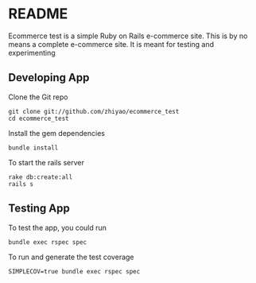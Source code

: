 # README

Ecommerce test is a simple Ruby on Rails e-commerce site. This is by no
means a complete e-commerce site. It is meant for testing and
experimenting

## Developing App

Clone the Git repo

    git clone git://github.com/zhiyao/ecommerce_test
    cd ecommerce_test

Install the gem dependencies

    bundle install

To start the rails server

    rake db:create:all
    rails s

## Testing App

To test the app, you could run

    bundle exec rspec spec

To run and generate the test coverage

    SIMPLECOV=true bundle exec rspec spec



